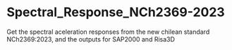 # Spectral_Response_NCh2369-2023
Get the spectral aceleration responses from the new chilean standard NCh2369:2023, and the outputs for SAP2000 and Risa3D
